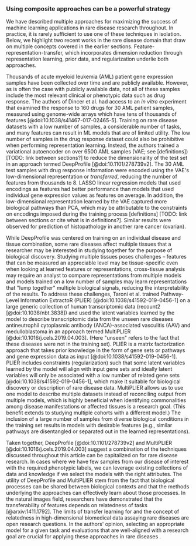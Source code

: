 ### Using composite approaches can be a powerful strategy

We have described multiple approaches for maximizing the success of machine learning applications in rare disease research throughout. 
In practice, it is rarely sufficient to use one of these techniques in isolation. 
Below, we highlight two recent works in the rare disease domain that draw on multiple concepts covered in the earlier sections. 
Feature-representation-transfer, which incorporates dimension reduction through representation learning, prior data, and regularization underlie both approaches.

Thousands of acute myeloid leukemia (AML) patient gene expression samples have been collected over time and are publicly available.
However, as is often the case with publicly available data, not all of these samples include the most relevant clinical or phenotypic data such as drug response.
The authors of Dincer et al. had access to an _in vitro_ experiment that examined the response to 160 drugs for 30 AML patient samples, measured using genome-wide arrays which have tens of thousands of features [@doi:10.1038/s41467-017-02465-5].
Training on rare disease datasets with a low number of samples, a considerable number of tasks, and many features can result in ML models that are of limited utility.
The low number of samples in the drug response dataset could also be prohibitive when performing representation learning.
Instead, the authors trained a variational autoencoder on over 6500 AML samples (VAE; see [definitions]) [TODO: link between sections?] to reduce the dimensionality of the test set in an approach termed DeepProfile [@doi:10.1101/278739v2].
The 30 AML test samples with drug response information were encoded using the VAE's low-dimensional representation or _transferred_, reducing the number of features from thousands to 8.
LASSO linear regression models that used encodings as features had better performance than models that used individual gene expression values as features on average.
In addition, the low-dimensional representation learned by the VAE captured more biological pathways than PCA, which may be attributable to the constraints on encodings imposed during the training process [definitions] [TODO: link between sections or cite what is in definitions?].
Similar results were observed for prediction of histopathology in another rare cancer (ovarian).

While DeepProfile was centered on training on an individual disease and tissue combination, some rare diseases affect multiple tissues that a researcher may be interested in studying together for the purpose of biological discovery. 
Studying multiple tissues poses challenges – features that can be measured an appreciable level may be tissue-specific even when looking at learned features or representations, cross-tissue analysis may require an analyst to compare representations from multiple models and models trained on a low number of samples may learn representations that "lump together" multiple biological signals, reducing the interpretability of the results.
To address these challenges, Taroni et al. trained Pathway-Level Information ExtractoR (PLIER) [@doi:10.1038/s41592-019-0456-1] on a large generic collection of human transcriptomic data (recount2 [@doi:10.1038/nbt.3838]) and used the latent variables learned by the model to describe transcriptomic data from the unseen rare diseases antineutrophil cytoplasmic antibody (ANCA)-associated vasculitis (AAV) and medulloblastoma in an approach termed MultiPLIER [@doi:10.1016/j.cels.2019.04.003]. 
(Here "unseen" refers to the fact that these diseases were not in the training set).
PLIER is a matrix factorization approach that takes prior knowledge in the form of gene sets or pathways and gene expression data as input [@doi:10.1038/s41592-019-0456-1]. 
PLIER includes constraints (regularization) such that some latent variables learned by the model will align with input gene sets and ideally latent variables will only be associated with a low number of related gene sets [@doi:10.1038/s41592-019-0456-1], which make it suitable for biological discovery or description of rare disease data. 
MultiPLIER allows us to use one model to describe multiple datasets instead of reconciling output from multiple models, which is highly beneficial when identifying commonalities among disease manifestations or affected tissues is a research goal.
(This benefit extends to studying multiple cohorts with a different model.)
The inclusion of a large number of samples from diverse biological conditions in the training set results in models with desirable features (e.g., similar pathways are disentangled or separated out in the learned representations).

Taken together, DeepProfile [@doi:10.1101/278739v2] and MultiPLIER [@doi:10.1016/j.cels.2019.04.003] suggest a combination of the techniques discussed throughout this article can be capitalized on for rare disease research. 
In cases where we have few samples from our disease of interest with the required phenotypic labels, we can leverage existing collections of data and knowledge if we select the models with the right attributes. 
The utility of DeepProfile and MultiPLIER stem from the fact that biological processes can be shared between biological contexts and that the methods underlying the approaches can effectively learn about those processes. 
In the natural images field, researchers have demonstrated that the transferability of features depends on relatedness of tasks [@arxiv:1411.1792]. 
The limits of transfer learning for and the concept of relatedness in high-dimensional biomedical data assaying rare diseases are open research questions. 
In the authors' opinion, selecting an appropriate model for a given task and evaluations that are well-aligned with a research goal are crucial for applying these approaches in rare diseases .
